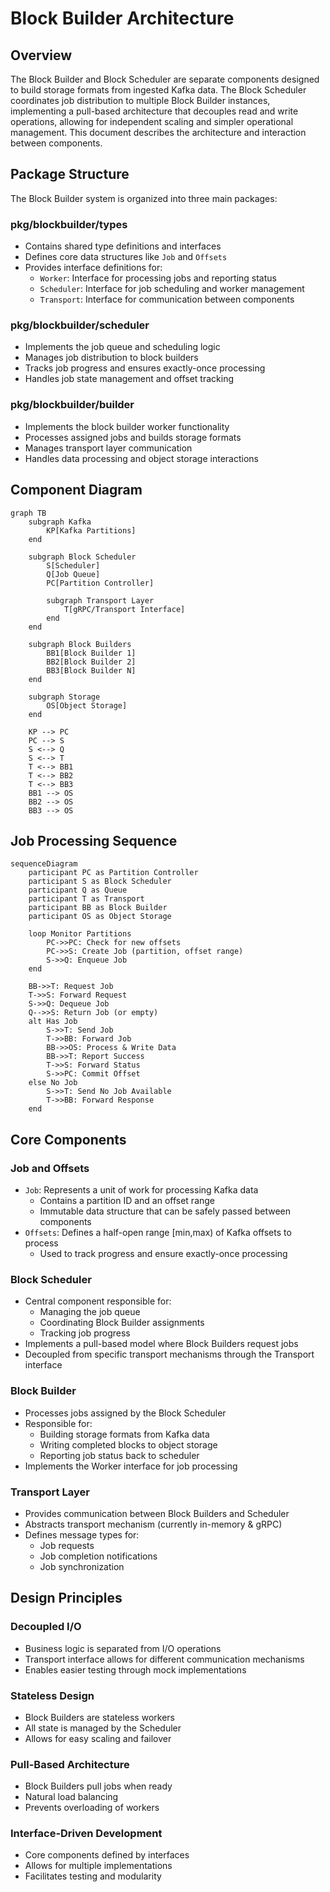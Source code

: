 # Block Builder Architecture

## Overview

The Block Builder and Block Scheduler are separate components designed to build storage formats from ingested Kafka data. The Block Scheduler coordinates job distribution to multiple Block Builder instances, implementing a pull-based architecture that decouples read and write operations, allowing for independent scaling and simpler operational management. This document describes the architecture and interaction between components.

## Package Structure

The Block Builder system is organized into three main packages:

### pkg/blockbuilder/types
- Contains shared type definitions and interfaces
- Defines core data structures like `Job` and `Offsets`
- Provides interface definitions for:
  - `Worker`: Interface for processing jobs and reporting status
  - `Scheduler`: Interface for job scheduling and worker management
  - `Transport`: Interface for communication between components

### pkg/blockbuilder/scheduler
- Implements the job queue and scheduling logic
- Manages job distribution to block builders
- Tracks job progress and ensures exactly-once processing
- Handles job state management and offset tracking

### pkg/blockbuilder/builder
- Implements the block builder worker functionality
- Processes assigned jobs and builds storage formats
- Manages transport layer communication
- Handles data processing and object storage interactions

## Component Diagram

```mermaid
graph TB
    subgraph Kafka
        KP[Kafka Partitions]
    end

    subgraph Block Scheduler
        S[Scheduler]
        Q[Job Queue]
        PC[Partition Controller]
        
        subgraph Transport Layer
            T[gRPC/Transport Interface]
        end
    end

    subgraph Block Builders
        BB1[Block Builder 1]
        BB2[Block Builder 2]
        BB3[Block Builder N]
    end

    subgraph Storage
        OS[Object Storage]
    end

    KP --> PC
    PC --> S
    S <--> Q
    S <--> T
    T <--> BB1
    T <--> BB2
    T <--> BB3
    BB1 --> OS
    BB2 --> OS
    BB3 --> OS
```

## Job Processing Sequence

```mermaid
sequenceDiagram
    participant PC as Partition Controller
    participant S as Block Scheduler
    participant Q as Queue
    participant T as Transport
    participant BB as Block Builder
    participant OS as Object Storage

    loop Monitor Partitions
        PC->>PC: Check for new offsets
        PC->>S: Create Job (partition, offset range)
        S->>Q: Enqueue Job
    end

    BB->>T: Request Job
    T->>S: Forward Request
    S->>Q: Dequeue Job
    Q-->>S: Return Job (or empty)
    alt Has Job
        S->>T: Send Job
        T->>BB: Forward Job
        BB->>OS: Process & Write Data
        BB->>T: Report Success
        T->>S: Forward Status
        S->>PC: Commit Offset
    else No Job
        S->>T: Send No Job Available
        T->>BB: Forward Response
    end
```

## Core Components

### Job and Offsets
- `Job`: Represents a unit of work for processing Kafka data
  - Contains a partition ID and an offset range
  - Immutable data structure that can be safely passed between components
- `Offsets`: Defines a half-open range [min,max) of Kafka offsets to process
  - Used to track progress and ensure exactly-once processing

### Block Scheduler
- Central component responsible for:
  - Managing the job queue
  - Coordinating Block Builder assignments
  - Tracking job progress
- Implements a pull-based model where Block Builders request jobs
- Decoupled from specific transport mechanisms through the Transport interface

### Block Builder
- Processes jobs assigned by the Block Scheduler
- Responsible for:
  - Building storage formats from Kafka data
  - Writing completed blocks to object storage
  - Reporting job status back to scheduler
- Implements the Worker interface for job processing

### Transport Layer
- Provides communication between Block Builders and Scheduler
- Abstracts transport mechanism (currently in-memory & gRPC)
- Defines message types for:
  - Job requests
  - Job completion notifications
  - Job synchronization

## Design Principles

###  Decoupled I/O
- Business logic is separated from I/O operations
- Transport interface allows for different communication mechanisms
- Enables easier testing through mock implementations

### Stateless Design
- Block Builders are stateless workers
- All state is managed by the Scheduler
- Allows for easy scaling and failover

### Pull-Based Architecture
- Block Builders pull jobs when ready
- Natural load balancing
- Prevents overloading of workers


### Interface-Driven Development
- Core components defined by interfaces
- Allows for multiple implementations
- Facilitates testing and modularity
